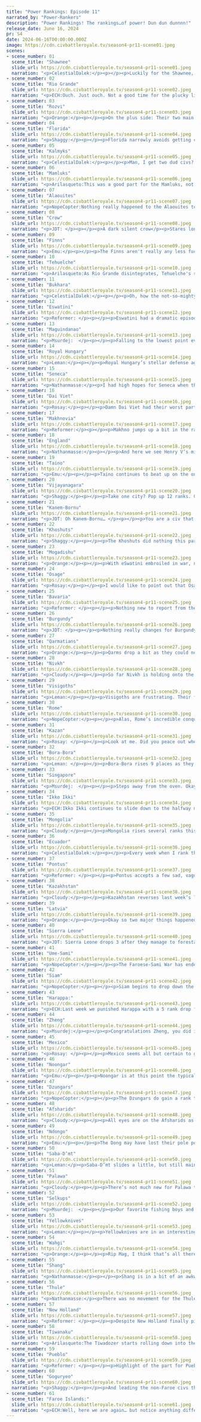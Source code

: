 ```yaml
---
title: "Power Rankings: Episode 11"
narrated_by: "Power-Rankers"
description: "Power Rankings! The rankings…of power! Dun dun dunnnn!"
release_date: June 16, 2024
pr: S4
date: 2024-06-16T00:00:00.000Z
image: https://cdn.civbattleroyale.tv/season4-pr11-scene01.jpeg
scenes:
- scene_number: 01
  scene_title: "Shawnee"
  slide_url: https://cdn.civbattleroyale.tv/season4-pr11-scene01.jpeg
  narration: "<p>CelestialDalek:</p><p></p><p>Luckily for the Shawnee, their neighbors have yet to declare war on them. Unluckily, when their neighbors realize that Prophetstown is a free city and declare war, they will instantly get eliminated. Most of the other bottom-tier civs have fallback cities, like Rio Grande’s shitty tundra islands. But the Shawnee have nowhere else to run. They are capital-f Fucked.</p>"
- scene_number: 02
  scene_title: "Rio Grande"
  slide_url: https://cdn.civbattleroyale.tv/season4-pr11-scene02.jpeg
  narration: "<p>ECH:Ouch. Just ouch. Not a good time for the plucky little rebel civ, with a genuine risk of their 3 city core getting sliced like a pizza three-ways (OK, maybe that’s partial hopefulness on our end, it would be so much more fun for Bora-Bora to take the southern city than Tiwanaku, irrelevant of likelihood). Their inland city of Alegrete has already fallen to the Andes civ and their capital, Piritani, has a healthy siege of pikeman and catapults raining down from New Holland. They may have hoped the Kalmyks’ situation would spare them the dishonour of likely being the first capital loss this season; but that’s fallen through also. The core question then, saving them from a certain 61st place, surrounds the security of those near-Antarctic island colonies: our current assumption is that none of their enemies possess the power projection or drive to chase down these final bunkers of their civilization, although I’d keep my eyes scanning in case Bora-Bora decide to show off their new naval tech perhaps. Regardless, exile to these barren waters will all but assure them a rank around bottom 5 for many parts to come, and likely leave them stray pickings for the first great power to gather ocean going ships in the South Atlantic.</p>"
- scene_number: 03
  scene_title: "Rozvi"
  slide_url: https://cdn.civbattleroyale.tv/season4-pr11-scene03.jpeg
  narration: "<p>Orange:</p><p></p><p>On the plus side: Their two main neighbors are fighting each other and grinding away their units rather than fighting with Rozvi.</p><p></p><p>On the minus side: Well, uh, everything else.</p>"
- scene_number: 04
  scene_title: "Florida"
  slide_url: https://cdn.civbattleroyale.tv/season4-pr11-scene04.jpeg
  narration: "<p>Shaggy:</p><p></p><p>Florida narrowly avoids getting coalitioned by a number of proximate civs this part. You don’t really think of that region as being strong in diplomacy but hey, they aren’t dead yet!</p>"
- scene_number: 05
  scene_title: "Kalmyks"
  slide_url: https://cdn.civbattleroyale.tv/season4-pr11-scene05.jpeg
  narration: "<p>CelestialDalek:</p><p></p><p>Man, I get two dud civs? Much like Shawnee, Florida, and Rozvi, the Kalmyks have no far-flung island cities to retreat to. By some miracle, they managed to defend Astrakhan, and last we saw it’s mostly recovered. HOWEVER. They still have better, more competent civs on either side and Astrakhan is in a horrible defensive position. Their other two cities are easier to defend, but still will probably eventually succumb to Pontus or Kazan or someone.</p>"
- scene_number: 06
  scene_title: "Mamluks"
  slide_url: https://cdn.civbattleroyale.tv/season4-pr11-scene06.jpeg
  narration: "<p>Arilasqueto:This was a good part for the Mamluks, not cuz of them playing well but more because Rome seems to have just given up. One second they're about to collapse and the next they're on track to retake Mansoura. I reckon that'll be as far as it goes for them though, and Trajan might end up getting a second wind too. Regardless, I think the Mamluk's odds have gone from “megafucked” to merely “fucked” so I'd consider that a win for them.</p>"
- scene_number: 07
  scene_title: "Alaouites"
  slide_url: https://cdn.civbattleroyale.tv/season4-pr11-scene07.jpeg
  narration: "<p>NopeCopter:Nothing really happened to the Alaouites to make them fall two ranks, aside from the Visigothic-Sierra Leonean War ending. The drop is probably more due to the fact that Sierra Leone’s position as a top power and the Alaouites’ position as a rump state has really been set in stone by now. The Alaouites are now well and truly surrounded by a civ that is seemingly pretty safe from any big shake-ups for the time being, with only a single Burgundian colony and the terrifying Visigoths as potential ways out. Even if they can pump out their UI and turn their awful desert cities into something useful, they’d still be completely outmatched by everyone around them. From here, the only move the Alaouites have left is to wait and pray that Sierra Leone miraculously collapses so they can claw their way back up to middling regional power status or something.</p>"
- scene_number: 08
  scene_title: "Crow"
  slide_url: https://cdn.civbattleroyale.tv/season4-pr11-scene08.jpeg
  narration: "<p>JDT: </p><p></p><p>A dark silent crow</p><p>Stares longingly into the lights</p><p>And sees not itself</p><p></p><p>Dandy</p>"
- scene_number: 09
  scene_title: "Finns"
  slide_url: https://cdn.civbattleroyale.tv/season4-pr11-scene09.jpeg
  narration: "<p>Emu:</p><p></p><p>The Finns aren't really any less fucked, but the recent sweep of the Sami army says good things for their immediate chances of not dying. Picking off a stray city to the north isn't even really in the picture. They're not a fallen empire or anything either, this is the biggest they've ever been. Started from the bottom, still at the bottom.</p>"
- scene_number: 10
  scene_title: "Tehuelche"
  slide_url: https://cdn.civbattleroyale.tv/season4-pr11-scene10.jpeg
  narration: "<p>Arilasqueto:As Rio Grande disintegrates, Tehuelche's still a thing I guess? They were technically at war with RG too but they sent a single trireme to sneeze at Pelotas and that was about it. Aside from that it's business as usual - Tehuelche's spot at the edge of the world means they probably won't be registering on many war radars for a while but uhhh there's still not much of a future in sight for them.</p>"
- scene_number: 11
  scene_title: "Bukhara"
  slide_url: https://cdn.civbattleroyale.tv/season4-pr11-scene11.jpeg
  narration: "<p>CelestialDalek:</p><p></p><p>Oh, how the not-so-mighty have fallen. What seemed to be a crazy upset in taking Tehran has turned on its head, as now the significantly better Afsharid army is bearing down on Samarkand and circling menacingly around Bukhara itself (the city). Apart from Samarkand, Bukhara, and the former Kalmyk city of Elista, Bukhara has a much tougher nut to crack, as their cities of Balkh, Turkistan, and especially Merv lie in prime terrain for defending. They’re not in any danger of elimination currently, but their position is definitely unenviable (unless you’re one of the 10 civs below them). We’ll see if the Afsharids make a stupid peace deal though.</p>"
- scene_number: 12
  scene_title: "Eswatini"
  slide_url: https://cdn.civbattleroyale.tv/season4-pr11-scene12.jpeg
  narration: "<p>Reformer: </p><p></p><p>Eswatini had a dramatic episode. First, near the beginning, they make peace with Rozvi, ending a war that had been pointlessly draining both civs’ resources for a while now. But Rozvi was the least of Eswatini’s worries, funny enough. Ndongo is still here and willing to fight…but of course, the terrain is incredibly hostile towards Ndongo. Conversely, Eswatini has managed to take the fight to their former city, Malkerns, and even brought it to yellow, thanks to the fact that the city is indeed disconnected from the Ndongo core and thus impossible to reinforce. Still, it takes some guts to make this move, and if successful, it’ll help Eswatini a lot, so we’re hesitantly moving them up a bit. It’s not exactly a comeback, but it’s not keeling over and dying, either!</p>"
- scene_number: 13
  scene_title: "Maguindanao"
  slide_url: https://cdn.civbattleroyale.tv/season4-pr11-scene13.jpeg
  narration: "<p>Msurdej:  </p><p></p><p>Falling to the lowest point ever, Maguindanao is getting bodied. Now down to only five cities, and pissing away </p><p>Their armies, Kudarat is getting picked apart every which way. They lost Kuno to the Wahgi, and Ubon Ratchathani, after some flipping, ended the episode in the hands of...Zheng?! Hang on a tick... checks notes... Well if you’ll excuse me, I need to go make some pizzas....</p>"
- scene_number: 14
  scene_title: "Royal Hungary"
  slide_url: https://cdn.civbattleroyale.tv/season4-pr11-scene14.jpeg
  narration: "<p>Leman:</p><p></p><p>Royal Hungary’s stellar defense against Pontus is what’s keeping them out of the basement of the power rankings. They are bad, don’t get me wrong, but they aren’t quite as hopeless as some other civs. I don’t really think they have all that much of a chance, but at least they’re not going to disintegrate next episode.</p>"
- scene_number: 15
  scene_title: "Seneca"
  slide_url: https://cdn.civbattleroyale.tv/season4-pr11-scene15.jpeg
  narration: "<p>Nathanmasse:</p><p>I had high hopes for Seneca when they founded their religion but they’ve done little else since then.  Kanawagas is once again about to be captured and this time it looks to be gone for good.  They may yet gain fame by claiming the first elimination if they take out the Shawnee, or perhaps Florida, but I have little faith in their ability to pull even that off.</p>"
- scene_number: 16
  scene_title: "Dai Viet"
  slide_url: https://cdn.civbattleroyale.tv/season4-pr11-scene16.jpeg
  narration: "<p>Rosay:</p><p></p><p>Damn Dai Viet had their worst part to date. Their war with Siam has seen Dai Viet dramatically underperform, to the point where Dai Viet is suddenly on the defensive after seemingly pushing into the belligerent Siam. Seeing blood in the water, Singapore has sent their navy to Dai Viet's southern coast as Singapore looks to capture a city or two. While I don't believe Dai Viet is currently at risk of being wiped out, or even moved to rump status for that matter, if Zheng decides to help their ally Siam with their mainland woes, then we could realistically see the first Mk4 elimination. Now I dont think Zheng is willing to enter a two front war like that for now, but it can't be counted out as a possibility. Even if Zheng does join in, losing 3-4 cities is never good for a civ.</p>"
- scene_number: 17
  scene_title: "Makhnovia"
  slide_url: https://cdn.civbattleroyale.tv/season4-pr11-scene17.jpeg
  narration: "<p>Reformer:</p><p></p><p>Makhno jumps up a bit in the rankings. They’re just vibing. I mean, they’re still fighting Kalmyks (for the last 50 fucking turns), but it’s not like we should expect anything new to happen there. Instead, I think this is just the rankers collectively awakening to the fact that Makhno is kinda safe right now. All their neighbors are busy, and Makhno’s army is rather nice for a civ of his size. So we can expect him to stick around for quite a while longer - and if opportunity arises, who knows…maybe he can put his armies to better use than funneling into Kalmyk arrows. </p>"
- scene_number: 18
  scene_title: "England"
  slide_url: https://cdn.civbattleroyale.tv/season4-pr11-scene18.jpeg
  narration: "<p>Nathanmasse:</p><p></p><p>And here we see Henry V’s mighty kingdom.  Not much has changed from last week.  They’re rebuilding their ground forces but seem to have a rather sparse navy.   On the plus side, they should be very close to reaching civil service which will usher in a period of agricultural reforms and will help the devastated cities in northern France recover.  Pikemen will also come in handy if Burgundy takes offense to the resettling of their former colony.</p>"
- scene_number: 19
  scene_title: "Taino"
  slide_url: https://cdn.civbattleroyale.tv/season4-pr11-scene19.jpeg
  narration: "<p>Emu:</p><p></p><p>Taino continues to beat up on the only neighbor they reasonably can. Not that they're having a lot of success, but hey, at least they're trying. Would be nice if they built a navy about it.</p>"
- scene_number: 20
  scene_title: "Vijayanagara"
  slide_url: https://cdn.civbattleroyale.tv/season4-pr11-scene20.jpeg
  narration: "<p>Shaggy:</p><p></p><p>Take one city? Pop up 12 ranks. Get your invasion plans gummed up and end up having one of your core cities get encircled by your largest rival while settling a one tile island off the African coast? Drop back down 6 ranks. Yes, the hype train may be going off the tracks a bit here and hopefully the stonk traders have sold at the top for the Vij. If they can’t solve the Harappa Problem then they won’t stand a chance down the stretch.</p>"
- scene_number: 21
  scene_title: "Kanem-Bornu"
  slide_url: https://cdn.civbattleroyale.tv/season4-pr11-scene21.jpeg
  narration: "<p>JDT: Oh Kanem-Bornu… </p><p></p><p>You are a civ that exists. Somehow Saba is taking forever to even do anything against you. You’ve got 8 cities which isn’t that bad. That probably won’t last long however. Bornu is under siege and your position is exposed with poor military, stagnating tech and mediocre production. This is not a recipe for success, it's a recipe for death. </p>"
- scene_number: 22
  scene_title: "Khoshuts"
  slide_url: https://cdn.civbattleroyale.tv/season4-pr11-scene22.jpeg
  narration: "<p>Shaggy:</p><p></p><p>The Khoshuts did nothing this part but gained two ranks due to churn. Their sole mention this week reminded me how annoying it is that they gave Lhasa to the Dzungars if only for the border gore of it all.</p>"
- scene_number: 23
  scene_title: "Mogadishu"
  slide_url: https://cdn.civbattleroyale.tv/season4-pr11-scene23.jpeg
  narration: "<p>Orange:</p><p></p><p>With eSwatini embroiled in war, now is the chance for Mog to actually do the mogchamp move and mog all over Madagascar. Like come on Mog, please do this, I don’t want to be disappointed by you even more.</p>"
- scene_number: 24
  scene_title: "Osage"
  slide_url: https://cdn.civbattleroyale.tv/season4-pr11-scene24.jpeg
  narration: "<p>Rosay:</p><p></p><p>I would like to point out that Osage shouldn't even be doing this well. It's not like they don't deserve to rank above 40, I think their current ranking is very fair, it's just that on paper, Crow and Seneca were supposed to be relevant and they're flopping hard, which naturally elevates Osage, who everyone expected to be a jabroni. Now out of all of the civs on that side of the Mississippi, (excluding Faroe real quick they don't count) Osage is somehow number 1, eclipsing all of their eastern neighbors statistically. Now obviously there is a future reckoning in the form of Pueblo but, and I can't believe I'm saying this, Osage could somehow take out a couple of their neighbors to claw their way into a position where they don't get instantly steamrolled.</p>"
- scene_number: 25
  scene_title: "Bavaria"
  slide_url: https://cdn.civbattleroyale.tv/season4-pr11-scene25.jpeg
  narration: "<p>Reformer: </p><p></p><p>Nothing new to report from the heart of Europe. Everyone’s favorite castleboy is having a good time. Stats-wise, Ludwig’s strongest suit is still the military, but it’s not here to fight, it’s here to stand guard in case an angry fan tries to break into Münich. That’s why the Bavarian army has been renamed into the Bavarian Defense Forces, to represent the true purpose of the troops. </p>"
- scene_number: 26
  scene_title: "Burgundy"
  slide_url: https://cdn.civbattleroyale.tv/season4-pr11-scene26.jpeg
  narration: "<p>JDT: </p><p></p><p>Nothing really changes for Burgundy. The Faroes are still fruitlessly trying to make their Normandy landing in Amiens. They are still middle of the pack with everything. They’re still deadlocked with all their neighbours. All in all it's just another brick in the wall. </p>"
- scene_number: 27
  scene_title: "Qarmatians"
  slide_url: https://cdn.civbattleroyale.tv/season4-pr11-scene27.jpeg
  narration: "<p>Orange:</p><p></p><p>Qarms drop a bit as they could not retake a city from eSwatini that is right next to their homeland. A stain upon their record. At least they got some colony stuff going on, but they need to turn that into a proper empire to be a competitor. And that, that requires them to not stupidly lose cities to eSwatini.</p>"
- scene_number: 28
  scene_title: "Nivkh"
  slide_url: https://cdn.civbattleroyale.tv/season4-pr11-scene28.jpeg
  narration: "<p>Cloudy:</p><p></p><p>So far Nivkh is holding onto the city they took from Ikko-Ikki without much trouble. No credible attempt to take it back has been launched. That said, Thule, Goguryeo, and Ikko-Ikki are continuing to settle new cities in their neighborhood, and they’re going to need to push a lot farther than they did to really make a dent in the regional power dynamics, which is why they remain in the bottom half despite their modest military success.</p>"
- scene_number: 29
  scene_title: "Visigoths"
  slide_url: https://cdn.civbattleroyale.tv/season4-pr11-scene29.jpeg
  narration: "<p>Leman:</p><p></p><p>Visigoths are frustrating. Their first Irish settled prevented them from settling a second Irish city and, more importantly, peaced out way too early against Sierra Leone, because, apparently, expanding into North Africa is a stupid idea for stupid civilizations. I guess. This leaves Visigoths as a very mediocre and uninspired civilization and their middle-of-the-road placement reflects that.</p>"
- scene_number: 30
  scene_title: "Rome"
  slide_url: https://cdn.civbattleroyale.tv/season4-pr11-scene30.jpeg
  narration: "<p>NopeCopter:</p><p></p><p>Alas, Rome’s incredible conquest of the Mamluks was not to be, as their invasion force has definitively petered out and the Mamluks look poised to push them back to the coastline. It’s sad, but Rome will have to look for other expansion opportunities from here on out. Luckily, they do have a pretty good navy, albeit not a lot of good targets to use it on. Both Royal Hungary and Sierra Leone’s North African cities are (as has been demonstrated) not exactly easy to take by sea, and we all know what happened last time the Romans fought the Visigoths. They could also potentially come back for a second round against the Mamluks later, but I’d bet on Saba-Da’amat or Pontus taking them out long before Rome thinks of that. As of right now, Rome is looking awfully like the last two Italian civs in the CBRX - not exactly a good thing - but at least they’ve shown the initiative to try and break out of the Mediterranean, so maybe they can still make something happen.</p>"
- scene_number: 31
  scene_title: "Kazan"
  slide_url: https://cdn.civbattleroyale.tv/season4-pr11-scene31.jpeg
  narration: "<p>Rosay: </p><p></p><p>Look at me. Did you peace out when you were about to take a capital? Due to a diplomatic failure in peacing out just a few turns too early, Kazan has been brought back down to their pre war heights with a grand total of one, singular, new city. While this was one of the first few major blunders of the cycle, Kazan has at least built up their production base and military. Latvia, Finns, and ol Makhy are still future invasion options but failing to make the easiest possible capital flip is not a good look. </p><p></p>"
- scene_number: 32
  scene_title: "Bora-Bora"
  slide_url: https://cdn.civbattleroyale.tv/season4-pr11-scene32.jpeg
  narration: "<p>Leman: </p><p></p><p>Bora-Bora rises 9 places as they look to potentially snag a quick city capture from the swift and complete collapse of Rio Grande. Nothing’s quite set in stone, Bora-Bora hasn’t quite accomplished this, so I do think some people are overhyping Bora-Bora, but it’s undeniable that they’re doing quite a bit better than they were a few episodes ago. They’ve started settling more cities and their science stats are as strong as ever, which is definitely worth the rise.</p>"
- scene_number: 33
  scene_title: "Singapore"
  slide_url: https://cdn.civbattleroyale.tv/season4-pr11-scene33.jpeg
  narration: "<p>Msurdej:  </p><p></p><p>Steps away from the oven. Okay so where are we now, Singapore? Well, ol’ Lee Kwan Yew has been doing his darndest to escape his 61st placement from Part 0, and has been doing pretty well. With middling stats, Singapore is trying to break out from the middle of the pack with a war on Dai Viet. Bac Giang continues to take damage, but it seems unlikely that the city will fall into Singapore’s hands.</p>"
- scene_number: 34
  scene_title: "Ikko Ikki"
  slide_url: https://cdn.civbattleroyale.tv/season4-pr11-scene34.jpeg
  narration: "<p>ECH:Ikko Ikki continues to slide down to the halfway mark as the goodwill from their early adventures with Goguryeo against Shang fade into history and we broadly fear they’re letting the moment pass by them, not helped by Zheng showing themselves to be more of a threat than initially imagined. The crux of critiques this week has been the areas of Japan allowed to pass to rival settlers: Okinawa was settled by Zheng, depriving them a chance to assert their naval sphere of influence, and more close to home, the island of Honshu saw two new cities founded by rivals, their religious ally and ranking giant Goguryeo; and Pueblo following in the path of their CBR Californian predecessors. Hell, by the looks of the displayed slide near the end of the episode, looks like Goguryeo is going in for a second city! In the meantime, Kennyo has floundered in the senseless Nivkh war he declared, and settled a Bering Strait island instead. Their saving grace may be science, as they are set to be the second civ grabbing education, but that’s a very risky strategy as they aren’t even on the high end of science cultivation currently…</p>"
- scene_number: 35
  scene_title: "Mongolia"
  slide_url: https://cdn.civbattleroyale.tv/season4-pr11-scene35.jpeg
  narration: "<p>Cloudy:</p><p></p><p>Mongolia rises several ranks this week because we’re seeing some signs that they might beat some of their neighbors in a head to head matchup. Specifically, the Selkups are looking thin on the ground and Mongolia’s army is looking pretty strong. But until Sorghaghtani acts on these fundamentals, her gains will remain incompletely realized.</p>"
- scene_number: 36
  scene_title: "Ecuador"
  slide_url: https://cdn.civbattleroyale.tv/season4-pr11-scene36.jpeg
  narration: "<p>CelestialDalek:</p><p></p><p>Every week when I rank the PRs, there’s a section of civs that I just don’t know how to rank because I don’t know enough about them. Ecuador is always in this category. In fact, genuinely I forget they exist every week. All the civs that I know are doing poorly are ranked below them, all the civs I know are doing well are ranked above them. So it’s fitting that they are solidly in the middle, because they are doing NOTHING. I want to like them. Their colors aren’t bad, their military looks like it could get up to some shenanigans. Unfortunately they are sitting on their asses. Like go on, name one thing Ecuador has done. I think there was a slide focused on them this episode? I don’t fucking know man. They might have middling stats, is that why they’re low? They could have top-10 tier stats and I still wouldn’t notice. I know they don’t, but they could. Given how much I’ve written about them it feels like Ecuador is vaguely cognitohazardous. Send help</p>"
- scene_number: 37
  scene_title: "Pontus"
  slide_url: https://cdn.civbattleroyale.tv/season4-pr11-scene37.jpeg
  narration: "<p>Reformer: </p><p></p><p>Pontus accepts a few sad, vaguely pathetic peace deals this episode. In the south, Pontus loses some largely worthless desert cities in the Arabian interior in exchange for Bandar-e-Bushehr. Not the worst deal, considering how well the Qarms were doing initially. A peace deal with Saba just about saves Trapezus, too, allowing Pontic control over northern Arabia to stick. Meanwhile in the north, the war against Royal Hungary ends in an unequivocal defeat. RH holds onto both Gyor and Gazura, leaving Amastris as Pontus’ only European holding. If it’s any consolation, the stage is set for a revanchist offensive some time in the future. RH is unlikely to suddenly become a powerhouse of either production or science, so in half a dozen parts Gazura should be easy pickings. </p>"
- scene_number: 38
  scene_title: "Kazakhstan"
  slide_url: https://cdn.civbattleroyale.tv/season4-pr11-scene38.jpeg
  narration: "<p>Cloudy:</p><p></p><p>Kazakhstan reverses last week’s losses as their military situation appears to have fully stabilized. The Selkups have no hope of pushing farther, and no other credible enemies remain. Now, they’ll need to focus on rebuilding and pumping up their science before all their useless snow cities start to drag them down. Snagging a piece of Bukhara before the Afsharids carve them up should also be a priority.</p>"
- scene_number: 39
  scene_title: "Latvia"
  slide_url: https://cdn.civbattleroyale.tv/season4-pr11-scene39.jpeg
  narration: "<p>Orange:</p><p></p><p>Okay so two major things happened for Latvia this part: One was them losing most of their army, it’s just gone and Royal Hungary still has units looking to fight, and this is real bad for their southern front. And two is that the Finns founded Tiurinlinna between some Latvia cities and look like they have a bigger army too, at least in the area. These are both, uh, not great. They need to build up an army and secure their border instead of just sitting there wasting away. At least they got good tech…</p>"
- scene_number: 40
  scene_title: "Sierra Leone"
  slide_url: https://cdn.civbattleroyale.tv/season4-pr11-scene40.jpeg
  narration: "<p>JDT: Sierra Leone drops 3 after they manage to forestall the loss of Waterloo by edging out the Visigoths in a peace treaty. Ok, that's not the reason why, the reason why is increasing growth of Saba Dmt, who are actively invading Kanem Bornu, and their plateauing stats, which are very firmly middle of the pack for a top tier. The potential is there for them to solidly display themselves as the third of Africa’s big 3, but for now they need to consolidate themselves then start eyeing Kanem-Bornu before Saba swallows. </p>"
- scene_number: 41
  scene_title: "Ume-Sami"
  slide_url: https://cdn.civbattleroyale.tv/season4-pr11-scene41.jpeg
  narration: "<p>NopeCopter:</p><p></p><p>The Faroese-Sami War has ended in the least satisfying way possible, with the Faroes failing to get much further than a couple of easy coastal cities and the Ume Sami just giving away a city that they had a fairly stable hold on. With this, though, the Ume Sami are free to start rebuilding and looking in some other direction, so that their next bout with the Faroes might not go so badly. Except… where is there to go? Somehow, the Finns still don’t look like complete pushovers, and they could easily repeat their earlier success against an Ume Sami invasion. The classic “take Denmark and go invade Germany” strategy employed by Gustavus Adolphus won’t work either, because the Faroes own Denmark, and even if they didn’t, Bavaria is still an impenetrable fortress. So… Latvia? Latvia does have a few semi-exposed island cities in the Baltic Sea, but their mainland holdings would be much, much harder to take with a naval assault. It’s a tricky situation the Ume Sami have found themselves in, and while they can definitely still turn it around, they’re looking a lot more like X2 Sweden than Mk. 2 Sweden right about now.</p>"
- scene_number: 42
  scene_title: "Siam"
  slide_url: https://cdn.civbattleroyale.tv/season4-pr11-scene42.jpeg
  narration: "<p>NopeCopter:</p><p></p><p>Siam begins to drop down the ranks as it becomes clear just how stuck they really are. The invasion of Dai Viet has been a resounding failure, to the point where even Singapore has managed to deal more damage to Dai Viet’s cities. Their military has been worn down heavily, and the terrain continues to be unforgiving, so the odds of them turning things around are near-zero. What’s more, Siam’s easiest expansion routes outside of Dai Viet are looking less and less appealing - Singapore’s bizarrely competent navy continues to threaten Siam’s vulnerable coastlines, and while Dai Viet and Vijayanagara do still exist as potential targets (eventually), taking these invasion paths would put them face-to-face with Zheng and Harappa, respectively. And to top it all off, their backdoor naval squadron has been all but destroyed. Siam needs to give up on the war with Dai Viet, seriously rethink their strategy, and then strike back at one of their weaker neighbors fast, or else they could go from a respectable mid-tier power to a boxed-in no-hoper in an instant.</p>"
- scene_number: 43
  scene_title: "Harappa:"
  slide_url: https://cdn.civbattleroyale.tv/season4-pr11-scene43.jpeg
  narration: "<p>ECH:Last week we punished Harappa with a 5 rank drop for fumbling the naval defense of Sri Lanka in the war declared against them by a power we thought much weaker. Well, this week Went-Antu clapped back with a reminder of why we held those assumptions in the first place, gradually but firmly pushing back the Vijayanagara assaults and ending the part with Chandragiri, their rivals northernmost city and only hope to not be considered a trapped Southern Indian civ, under a firm siege. With this pivot point of the subcontinent looking to fall if current trends continue, we PR’s have apologetically risen Harappa by 8 ranks, back into the top 20 they’ve flitted in and out of the whole game. I personally think even with this likely win Harappa has a tough geopolitical scene, caught between the strong Afsharids and awkward borders with the Khoshuts and Siam, but a slow consumption of South India, beginning here, would ensure their competitiveness.</p>"
- scene_number: 44
  scene_title: "Zheng"
  slide_url: https://cdn.civbattleroyale.tv/season4-pr11-scene44.jpeg
  narration: "<p>Msurdej:</p><p></p><p>Congratulations Zheng, you did it! You made it into the top 20! It’s taken some amount of work, but with the capture of Ubon Ratchathani, and the failures of civs like the Siam and Sierra Leone, Koxinga has gotten into the top 20. And by the promise I made in Episode 2 of the Power Rankings, it is time for a pizza party. Enjoy it Zheng, you earned it.</p>"
- scene_number: 45
  scene_title: "Mexico"
  slide_url: https://cdn.civbattleroyale.tv/season4-pr11-scene45.jpeg
  narration: "<p>Rosay: </p><p></p><p>Mexico seems all but certain to gain a foothold in the Eastern United states, which would make a great jumping off point for future expansion. The main point against Mexico right now is that they have nowhere easy to expand between Pueblo being a legitimate threat, and Ecuador having impossible to invade geography, but Florida and the Seneca (and Osage to a lesser extent) are all valid Mexican targets. Basically Mexico getting footholds on the east coast would be like introducing an invasive species to an island where all the natural inhabitants were slacking.</p>"
- scene_number: 46
  scene_title: "Noongar"
  slide_url: https://cdn.civbattleroyale.tv/season4-pr11-scene46.jpeg
  narration: "<p>Emu:</p><p></p><p>Noongar is at this point the typical uninteresting Aussie power. They're not as interesting as Wahgi or Palawa, they just..... have a bunch of land. They could definitely make something of it, but so far I'm not really impressed. They're at war with Mag, but so is everyone else. Maybe they win the continent, maybe they don't. It's Western Australia. They're fine.</p>"
- scene_number: 47
  scene_title: "Dzungars"
  slide_url: https://cdn.civbattleroyale.tv/season4-pr11-scene47.jpeg
  narration: "<p>NopeCopter:</p><p></p><p>The Dzungars do gain a rank this episode, but make no mistake, it’s only because of entirely unrelated factors. Our outlook on the Dzungars remains about the same, because really, they didn’t do much last episode - sure, they’ve failed to make a dent in Bukhara, but we already expected that. The Afsharid invasion of Bukhara is tough to call, and if it fails then the Dzungars could potentially see some bigger gains in Central Asia eventually, but even if the Afsharids take it all there’s still Mongolia to go after. Being boxed in so hard by Shang and maybe three separate mountain ranges does still suck, though. (Oh, but they may want to work on that tech deficit - not having researched Writing at this point is just sad.)</p>"
- scene_number: 48
  scene_title: "Afsharids"
  slide_url: https://cdn.civbattleroyale.tv/season4-pr11-scene48.jpeg
  narration: "<p>Cloudy:</p><p></p><p>All eyes are on the Afsharids as they begin to push into Bukhara, rebuffing an early Bukharan attempt to take Tehran. Bukhara’s capital and second city both look vulnerable, but it remains to be seen whether Nader Shah can put his military genius on display, or whether he’ll fail to make progress due to splitting his forces. There’s no question that the Afsharids have the resources to beat Bukhara—but do they have the competence? If the next episode shows that they do, then expect a big rise.</p>"
- scene_number: 49
  scene_title: "Ndongo"
  slide_url: https://cdn.civbattleroyale.tv/season4-pr11-scene49.jpeg
  narration: "<p>Emu:</p><p></p><p>The Dong may have lost their pole position in Africa with the rise of various powers up north, but not only are they still a reasonable contender in that direction, they absolutely smash anyone to the south. The stats are there too; they're still narrowly ahead of Saba, and everyone else on the continent is far, far behind. I would recommend doing literally anything. [Editor’s note: Except losing a city to Eswatini, don’t do tha—oh shit.]</p>"
- scene_number: 50
  scene_title: "Saba-D’mt"
  slide_url: https://cdn.civbattleroyale.tv/season4-pr11-scene50.jpeg
  narration: "<p>Leman:</p><p>Saba-D’mt slides a little, but still maintains their perch at the top of the African continent. They’re stalling against Kanem-Bornu and that’s not really a great look, but they’ve been quietly pumping up their stats. Those stats, however, aren’t really stellar. They’re good, but in some ways they’re still digging themselves out of the hole they dug themselves into way back in part 2. Still, Saba is a very strong civ with a lot of options and avenues for future growth.</p>"
- scene_number: 51
  scene_title: "Palawa"
  slide_url: https://cdn.civbattleroyale.tv/season4-pr11-scene51.jpeg
  narration: "<p>Cloudy:</p><p></p><p>There’s not much new for Palawa this week. We didn’t really see them on screen and the narrator never mentioned them. Good stats though. They chillin’ I guess.</p>"
- scene_number: 52
  scene_title: "Selkups"
  slide_url: https://cdn.civbattleroyale.tv/season4-pr11-scene52.jpeg
  narration: "<p>Msurdej:  </p><p></p><p>Our favorite fishing boys and girls take a tumble this week as war takes one of their cities. Ishtan fell to Goguryeo, and Varsed could fall next. But this is due in part to Vonya’s reluctance to create a larger army. Their army lags behind nations like Zheng and Bavaria. If a civ like the Dzungars decided to capitalize on this weakness, then it could end badly for the Selkups. </p>"
- scene_number: 53
  scene_title: "Yellowknives"
  slide_url: https://cdn.civbattleroyale.tv/season4-pr11-scene53.jpeg
  narration: "<p>Leman:</p><p></p><p>Yellowknives are in an interesting spot. They have fantastic stats, a solid city count, and built a powerful wonder this episode, but, awkwardly are not the strongest, or even second-strongest civ on their continent. Pueblo and Thule are two monstrous neighbors that pose a serious threat to Yellowknives despite their prowess. That being said, the Yellowknives do have a lot of potential. There’s a decent amount of room left to settle, a bunch of weird exclaves to gobble up, and Crow, a civ Yellowknives could kill off at any moment. And when they do, all of the weak North American plains civs are open, like Osage, Shawnee, and Seneca. Basically, I think there’s a bright future ahead for Yellowknives.</p>"
- scene_number: 54
  scene_title: "Wahgi"
  slide_url: https://cdn.civbattleroyale.tv/season4-pr11-scene54.jpeg
  narration: "<p>Orange:</p><p></p><p>Rip Mag, I think that’s all there is to it. The Wahgi stopped expanding settling wise, but they look to make up for it by dealing a devastating blow to Maguindanao. Though of course their real good stats are a bit diminished by their main rivals in Australia also having real good stats…</p>"
- scene_number: 55
  scene_title: "Shang"
  slide_url: https://cdn.civbattleroyale.tv/season4-pr11-scene55.jpeg
  narration: "<p>Nathanmasse:</p><p></p><p>Shang is in a bit of an awkward position.  They did well to fend off the invasions of Goguryeo and Ikko-Ikki but now seem to be resting on their laurels.  There is little opportunity to expand at the moment as their military is outclassed by both Gogu and Zheng and spread widely across their empire.  Even Mongolia may present a threat to their eastern cities if they move quickly enough. </p><p></p><p>Or is Daji simply biding her time?  Even with the loss of Yanshi, she controls a respectable 14 cities.  Having just completed Civil Service, her military should expand rapidly and possesses a powerful counter Gogu’s unique horseman.  Every extra turn gives Shang the chance to improve their core and connect their dispersed cities in southwest China.  In any case, they are a far cry from their initial ranking in the high 40s and are not likely to return there any time soon.</p>"
- scene_number: 56
  scene_title: "Thule"
  slide_url: https://cdn.civbattleroyale.tv/season4-pr11-scene56.jpeg
  narration: "<p>Nathanmasse:</p><p>There was no movement for the Thule this week and they may have risen as far as they can without taking a more aggressive approach.  They are a civ ripe with potential but seem to have little inclination to act upon it yet.  Their military and production stats are great.  Their eastern colonies are a bit isolated and exposed but, without any real enemies, remain secure for now.  Meanwhile, they’ve expanded onto the islands of the Bering Sea which may pose a threat to the Nivkh or even Ikko-Ikki.  For now though they slumber on in the polar night of the far north.</p>"
- scene_number: 57
  scene_title: "New Holland"
  slide_url: https://cdn.civbattleroyale.tv/season4-pr11-scene57.jpeg
  narration: "<p>Reformer: </p><p></p><p>Despite New Holland finally picking themselves up by the bootstraps and actually damaging the Rio Grande capital, they fall back to 5th, after a brief two-episode stint up higher. Stats-wise, there’s nothing special happening, just the usual shuffling. The actual difference in raw rank between NH and Tiwanaku is tiny, so it stands to reason that this is just your usual, run of the mill fluctuation. It is rarer to see it like this in the top 10, but it does happen, especially now with a few more active rankers. Enough of meta stuff, though. With the fall of Piratini, NH will be one of the main benefactors of the Rio Grande collapse - but, unfortunately for NH, Tiwanaku will be the other main benefactor. Funny enough, NH would ultimately prefer Bora-Bora to snag a city from under Tiwanaku’s nose. The two giants remain quite equal statistically, and it’s hard to imagine a war between the two ending in anything other than a stalemate. It’ll be all about who can keep growing efficiently before the showdown in the jungle like 20 parts from now. See you then! </p>"
- scene_number: 58
  scene_title: "Tiwanaku"
  slide_url: https://cdn.civbattleroyale.tv/season4-pr11-scene58.jpeg
  narration: "<p>Arilasqueto:The Tiwadozer starts rolling down into the Pampas as they take Alegrete and show no signs of stopping. If Rio Grande has any presence in South America by the end of next episode I'll be very surprised. Cacapava do Sul looks like a safe grab, and Tiwanaku getting an Atlantic port would be great for their naval prospects once frigates come into play. The capital could go either way - New Holland also has a pretty good shot at capturing it too. It's not that unlikely that Tiwanaku walks away with both cities though.</p>"
- scene_number: 59
  scene_title: "Pueblo"
  slide_url: https://cdn.civbattleroyale.tv/season4-pr11-scene59.jpeg
  narration: "<p>Reformer: </p><p></p><p>Highlight of the part for Pueblo was settling Japan (haha imagine the Japanese civ settling their home islands, now stop imagining and weep). Realistically speaking, that city is probably not staying in Puebloan hands, but stranger things have happened. Back at home, Pueblo continues wasting units in the Mexican meat grinder. Doesn’t seem to matter much though, as Pueblo climbs (back) up to 2nd in stats. Puebloan stats are chugging strongly along - though science could use a boost. Once they stop obsessing over Mexico, their other neighbors ought to be worried. </p>"
- scene_number: 60
  scene_title: "Goguryeo"
  slide_url: https://cdn.civbattleroyale.tv/season4-pr11-scene60.jpeg
  narration: "<p>Shaggy:</p><p></p><p>And leading the non-Faroe civs this week is Goguryeo. I think they like cities, I really do. Settles on Sakhalin and the northern tip of Honshu along with the slow consumption of northern Selkup cities this part is a nice expansive trend. Their stats aren’t too shabby either. As a Selkup fan, I am a bit disappointed in Gogurt’s choice of target but as a PR they are making one hell of a case for Asian dominance!</p>"
- scene_number: 61
  scene_title: "Faroe Islands:"
  slide_url: https://cdn.civbattleroyale.tv/season4-pr11-scene61.jpeg
  narration: "<p>ECH:Well, here we are again… but notice anything different? A little number in the top right, labeled ‘Deviation’? Yes, the top dog Islanders have been #1 since Episode 4 and undisputed in that regard since Episode 6 with no PR’s contesting that… until today, as two PR’s drop them, one to #2 and one to #3. As it happens, I am one of those doubters, placing Pueblo above them. So what gives? Looking at the stats, they’re still number one in just about every essential area except military, and even then are 6th place there. Highest amount of cities, tech leader, just won a war… the argument for keeping them first is certainly fair. However, more and more PR’s are looking at their momentum compared to other frontrunner civs, and feel their pace is slacking a little. Their production lead has kept dropping each part, and now lies just 28 hammers above Pueblo (although it’s worth noting they’ve yet to pick up Metal Casting for workshops) and their science lead was only reclaimed from Wahgi when they grabbed Education for universities, which others are approaching too. More than anything for me, I have my concerns about their approaches to the game: workboats over units; passivity over aggression; and happiness already stretched before any major conquests. Now, I could see myself raising them up to first again, especially if they finally grab Compass, upgrade their fleet and expand it significantly, but simply put, a civ that has had the advantage for so long should have achieved so much more in an active sense since being made #1 7 parts ago.</p>"
---
```

